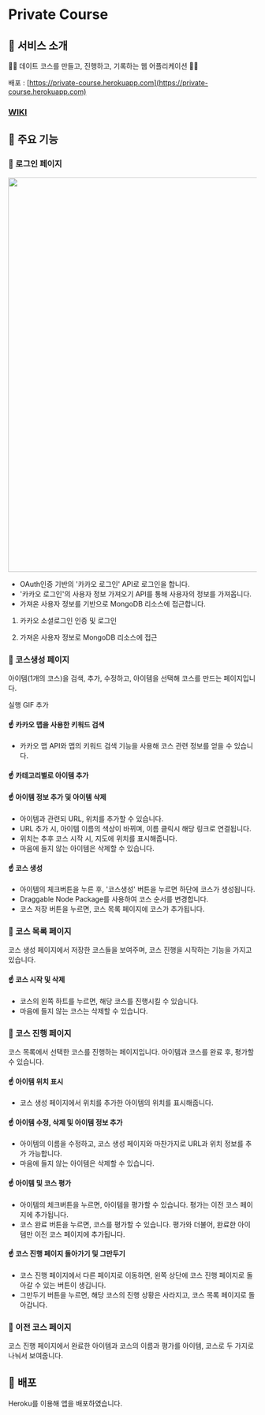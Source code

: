 # Private Course

## 🌟 서비스 소개
👦🏻 데이트 코스를 만들고, 진행하고, 기록하는 웹 어플리케이션 👩🏻

배포 : [https://private-course.herokuapp.com](https://private-course.herokuapp.com)

### [WIKI](https://github.com/Chuul/Private-Course/wiki)
    
## 🌟 주요 기능

### :couple: 로그인 페이지
<img width=800 src="https://user-images.githubusercontent.com/86756501/159721605-07ef31af-d04b-478f-ae31-f4ee05905d0b.png">

* OAuth인증 기반의 '카카오 로그인' API로 로그인을 합니다.
* '카카오 로그인'의 사용자 정보 가져오기 API를 통해 사용자의 정보를 가져옵니다. 
* 가져온 사용자 정보를 기반으로 MongoDB 리소스에 접근합니다. 

1. 카카오 소셜로그인 인증 및 로그인

2. 가져온 사용자 정보로 MongoDB 리소스에 접근

### :couple: 코스생성 페이지 

아이템(1개의 코스)을 검색, 추가, 수정하고, 아이템을 선택해 코스를 만드는 페이지입니다.

실행 GIF 추가

#### :point_up: 카카오 맵을 사용한 키워드 검색

* 카카오 맵 API와 맵의 키워드 검색 기능을 사용해 코스 관련 정보를 얻을 수 있습니다.

#### :point_up: 카테고리별로 아이템 추가
  

#### :point_up: 아이템 정보 추가 및 아이템 삭제

* 아이템과 관련되 URL, 위치를 추가할 수 있습니다.
* URL 추가 시, 아이템 이름의 색상이 바뀌며, 이름 클릭시 해당 링크로 연결됩니다.
* 위치는 추후 코스 시작 시, 지도에 위치를 표시해줍니다.
* 마음에 들지 않는 아이템은 삭제할 수 있습니다.

#### :point_up: 코스 생성

* 아이템의 체크버튼을 누른 후, '코스생성' 버튼을 누르면 하단에 코스가 생성됩니다.
* Draggable Node Package를 사용하여 코스 순서를 변경합니다. 
* 코스 저장 버튼을 누르면, 코스 목록 페이지에 코스가 추가됩니다.

### :couple: 코스 목록 페이지

코스 생성 페이지에서 저장한 코스들을 보여주며, 코스 진행을 시작하는 기능을 가지고 있습니다. 

#### :point_up: 코스 시작 및 삭제

* 코스의 왼쪽 하트를 누르면, 해당 코스를 진행시킬 수 있습니다.
* 마음에 들지 않는 코스는 삭제할 수 있습니다.

### :couple: 코스 진행 페이지

코스 목록에서 선택한 코스를 진행하는 페이지입니다. 아이템과 코스를 완료 후, 평가할 수 있습니다.

#### :point_up: 아이템 위치 표시

* 코스 생성 페이지에서 위치를 추가한 아이템의 위치를 표시해줍니다.

#### :point_up: 아이템 수정, 삭제 및 아이템 정보 추가

* 아이템의 이름을 수정하고, 코스 생성 페이지와 마찬가지로 URL과 위치 정보를 추가 가능합니다.
* 마음에 들지 않는 아이템은 삭제할 수 있습니다.

#### :point_up: 아이템 및 코스 평가

* 아이템의 체크버튼을 누르면, 아이템을 평가할 수 있습니다. 평가는 이전 코스 페이지에 추가됩니다.
* 코스 완료 버튼을 누르면, 코스를 평가할 수 있습니다. 평가와 더불어, 완료한 아이템만 이전 코스 페이지에 추가됩니다.

#### :point_up: 코스 진행 페이지 돌아가기 및 그만두기

* 코스 진행 페이지에서 다른 페이지로 이동하면, 왼쪽 상단에 코스 진행 페이지로 돌아갈 수 있는 버튼이 생깁니다.
* 그만두기 버튼을 누르면, 해당 코스의 진행 상황은 사라지고, 코스 목록 페이지로 돌아갑니다.

### :couple: 이전 코스 페이지

코스 진행 페이지에서 완료한 아이템과 코스의 이름과 평가를 아이템, 코스로 두 가지로 나눠서 보여줍니다. 

## 🌟 배포

Heroku를 이용해 앱을 배포하였습니다.



